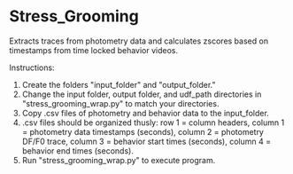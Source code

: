 # Stress_Grooming
Extracts traces from photometry data and calculates zscores based on timestamps from time locked behavior videos.

Instructions:
1. Create the folders "input_folder" and "output_folder."
2. Change the input folder, output folder, and udf_path directories in "stress_grooming_wrap.py" to match your directories.
3. Copy .csv files of photometry and behavior data to the input_folder.
4. .csv files should be organized thusly: row 1 = column headers, column 1 = photometry data timestamps (seconds), column 2 = photometry DF/F0 trace, column 3 = behavior start times (seconds), column 4 = behavior end times (seconds).
5. Run "stress_grooming_wrap.py" to execute program.
